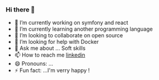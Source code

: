 ### Hi there 👋
- 🔭 I’m currently working on symfony and react
- 🌱 I’m currently learning another programming language
- 👯 I’m looking to collaborate on open source
- 🤔 I’m looking for help with Docker
- 💬 Ask me about ... Soft skills
- :mailbox: How to reach me [linkedin](https://www.linkedin.com/in/amri-amri-302228187/)
- 😄 Pronouns: ...
- ⚡ Fun fact: ...I'm verry happy !


